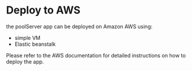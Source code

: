 # Deploy to AWS
the poolServer app can be deployed on Amazon AWS using:
* simple VM
* Elastic beanstalk

Please refer to the AWS documentation for detailed instructions on how to deploy the app.
